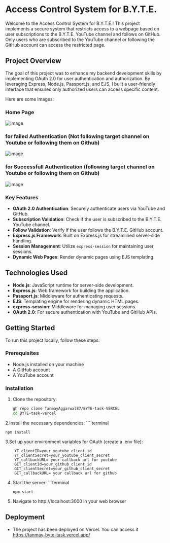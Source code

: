 # Access Control System for B.Y.T.E.

Welcome to the Access Control System for B.Y.T.E.! This project implements a secure system that restricts access to a webpage based on user subscriptions to the B.Y.T.E. YouTube channel and follows on GitHub. Only users who are subscribed to the YouTube channel or following the GitHub account can access the restricted page.

## Project Overview

The goal of this project was to enhance my backend development skills by implementing OAuth 2.0 for user authentication and authorization. By leveraging Express, Node.js, Passport.js, and EJS, I built a user-friendly interface that ensures only authorized users can access specific content.


Here are some Images:
### Home Page

![image](https://github.com/user-attachments/assets/6b8d2971-a7e3-4b10-95e9-504b763178b1)

### for failed Authentication (Not following target channel on Youtube or following them on Github)

![image](https://github.com/user-attachments/assets/26d7c3b0-c9b5-4c5d-97a8-3f91dba03944)

### for Successfull Authentication (following target channel on Youtube or following them on Github)

![image](https://github.com/user-attachments/assets/0c064262-fa08-45f2-a031-a2605dd337e1)





### Key Features

- **OAuth 2.0 Authentication**: Securely authenticate users via YouTube and GitHub.
- **Subscription Validation**: Check if the user is subscribed to the B.Y.T.E. YouTube channel.
- **Follow Validation**: Verify if the user follows the B.Y.T.E. GitHub account.
- **Express.js Framework**: Built on Express.js for streamlined server-side handling.
- **Session Management**: Utilize `express-session` for maintaining user sessions.
- **Dynamic Web Pages**: Render dynamic pages using EJS templating.

## Technologies Used

- **Node.js**: JavaScript runtime for server-side development.
- **Express.js**: Web framework for building the application.
- **Passport.js**: Middleware for authenticating requests.
- **EJS**: Templating engine for rendering dynamic HTML pages.
- **express-session**: Middleware for managing user sessions.
- **OAuth 2.0**: For secure authentication with YouTube and GitHub APIs.

## Getting Started

To run this project locally, follow these steps:

### Prerequisites

- Node.js installed on your machine
- A GitHub account
- A YouTube account

### Installation

1. Clone the repository:

   ```bash
   gh repo clone TanmayAggarwal87/BYTE-task-VERCEL
   cd BYTE-task-vercel
   
2.Install the necessary dependencies:
    ````terminal
    
    npm install
    
3.Set up your environment variables for OAuth (create a .env file):
```.env
    YT_clientID=your_youtube_client_id
    YT_clientSecret=your_youtube_client_secret
    YT_callbackURL= your callback url for youtube
    GIT_clientId=your_github_client_id
    GIT_clientSecret=your_github_client_secret
    GIT_callbackURL= your callback url for github
```
4. Start the server:
       ```terminal

       npm start

5. Navigate to http://localhost:3000 in your web browser
   
## Deployment
- The project has been deployed on Vercel. You can access it https://tanmay-byte-task.vercel.app/


